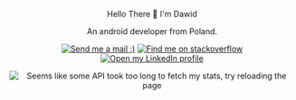 <p align="center">Hello There 👋 I'm Dawid</p>

<p align="center">An android developer from Poland.</p>
<p align="center"><a href="mailto:dawidwitkowski.dev@gmail.com" target="_blank"><img src="https://img.shields.io/badge/Gmail-D14836?style=for-the-badge&logo=gmail&logoColor=white" title="Send me a mail :)"></a>
<a href="https://stackoverflow.com/users/15749574/justsightseeing" target="_blank"><img src="https://img.shields.io/badge/StackOverflow-FE7A16?style=for-the-badge&logo=stack-overflow&logoColor=white" title="Find me on stackoverflow"></a>
<a href="https://www.linkedin.com/in/dawid-witkowski-74b687214" target="_blank"><img src="https://img.shields.io/badge/LinkedIn-0077B5?style=for-the-badge&logo=linkedin&logoColor=white" title="Open my LinkedIn profile"></a></p>
<p align="center"><img src="https://github-readme-stats-git-master-Dawid-Witkowski.vercel.app/api?username=Dawid-Witkowski&theme=dark&count_private=true" alt="Seems like some API took too long to fetch my stats, try reloading the page"/></p>





<!---
dawciu0001/dawciu0001 is a ✨ special ✨ repository because its `README.md` (this file) appears on your GitHub profile.
You can click the Preview link to take a look at your changes.
--->
